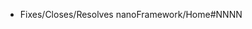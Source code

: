 <!--- If it fixes/closes/resolves an open issue, please link to the issue here using the template bellow (mind the link as all issues are open in the Home repository, not in this one) -->
- Fixes/Closes/Resolves nanoFramework/Home#NNNN
<!--- to request a build for a specific target include the target name inside '***' like this ***I2M_OXYGEN_NF***, multiple targets can be build just add the respective token -->
<!--- to build all the targets use ***ALL*** -->

